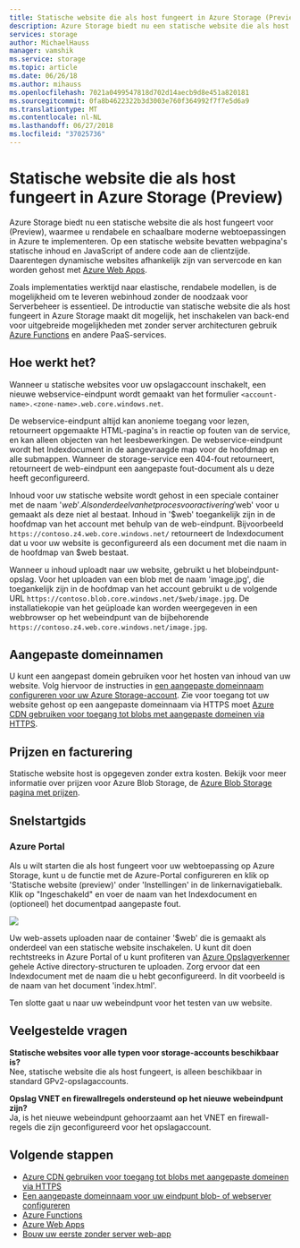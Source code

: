 ```yaml
---
title: Statische website die als host fungeert in Azure Storage (Preview) | Microsoft Docs
description: Azure Storage biedt nu een statische website die als host fungeert voor (Preview), een rendabele, schaalbare oplossing wordt geboden voor het hosten van moderne webtoepassingen.
services: storage
author: MichaelHauss
manager: vamshik
ms.service: storage
ms.topic: article
ms.date: 06/26/18
ms.author: mihauss
ms.openlocfilehash: 7021a0499547818d702d14aecb9d8e451a820181
ms.sourcegitcommit: 0fa8b4622322b3d3003e760f364992f7f7e5d6a9
ms.translationtype: MT
ms.contentlocale: nl-NL
ms.lasthandoff: 06/27/2018
ms.locfileid: "37025736"
---
```

# <a name="static-website-hosting-in-azure-storage-preview"></a>Statische website die als host fungeert in Azure Storage (Preview)
Azure Storage biedt nu een statische website die als host fungeert voor (Preview), waarmee u rendabele en schaalbare moderne webtoepassingen in Azure te implementeren. Op een statische website bevatten webpagina's statische inhoud en JavaScript of andere code aan de clientzijde. Daarentegen dynamische websites afhankelijk zijn van servercode en kan worden gehost met [Azure Web Apps](/app-service/app-service-web-overview.md).

Zoals implementaties werktijd naar elastische, rendabele modellen, is de mogelijkheid om te leveren webinhoud zonder de noodzaak voor Serverbeheer is essentieel. De introductie van statische website die als host fungeert in Azure Storage maakt dit mogelijk, het inschakelen van back-end voor uitgebreide mogelijkheden met zonder server architecturen gebruik [Azure Functions](/azure-functions/functions-overview.md) en andere PaaS-services.

## <a name="how-does-it-work"></a>Hoe werkt het?
Wanneer u statische websites voor uw opslagaccount inschakelt, een nieuwe webservice-eindpunt wordt gemaakt van het formulier `<account-name>.<zone-name>.web.core.windows.net`.

De webservice-eindpunt altijd kan anonieme toegang voor lezen, retourneert opgemaakte HTML-pagina's in reactie op fouten van de service, en kan alleen objecten van het leesbewerkingen. De webservice-eindpunt wordt het Indexdocument in de aangevraagde map voor de hoofdmap en alle submappen. Wanneer de storage-service een 404-fout retourneert, retourneert de web-eindpunt een aangepaste fout-document als u deze heeft geconfigureerd.

Inhoud voor uw statische website wordt gehost in een speciale container met de naam '$web'. Als onderdeel van het proces voor activering '$web' voor u gemaakt als deze niet al bestaat. Inhoud in '$web' toegankelijk zijn in de hoofdmap van het account met behulp van de web-eindpunt. Bijvoorbeeld `https://contoso.z4.web.core.windows.net/` retourneert de Indexdocument dat u voor uw website is geconfigureerd als een document met die naam in de hoofdmap van $web bestaat.

Wanneer u inhoud uploadt naar uw website, gebruikt u het blobeindpunt-opslag. Voor het uploaden van een blob met de naam 'image.jpg', die toegankelijk zijn in de hoofdmap van het account gebruikt u de volgende URL `https://contoso.blob.core.windows.net/$web/image.jpg`. De installatiekopie van het geüploade kan worden weergegeven in een webbrowser op het webeindpunt van de bijbehorende `https://contoso.z4.web.core.windows.net/image.jpg`.


## <a name="custom-domain-names"></a>Aangepaste domeinnamen
U kunt een aangepast domein gebruiken voor het hosten van inhoud van uw website. Volg hiervoor de instructies in [een aangepaste domeinnaam configureren voor uw Azure Storage-account](storage-custom-domain-name.md). Zie voor toegang tot uw website gehost op een aangepaste domeinnaam via HTTPS moet [Azure CDN gebruiken voor toegang tot blobs met aangepaste domeinen via HTTPS](storage-https-custom-domain-cdn.md).

## <a name="pricing-and-billing"></a>Prijzen en facturering
Statische website host is opgegeven zonder extra kosten. Bekijk voor meer informatie over prijzen voor Azure Blob Storage, de [Azure Blob Storage pagina met prijzen](https://azure.microsoft.com/pricing/details/storage/blobs/).

## <a name="quickstart"></a>Snelstartgids
### <a name="azure-portal"></a>Azure Portal
Als u wilt starten die als host fungeert voor uw webtoepassing op Azure Storage, kunt u de functie met de Azure-Portal configureren en klik op 'Statische website (preview)' onder 'Instellingen' in de linkernavigatiebalk. Klik op "Ingeschakeld" en voer de naam van het Indexdocument en (optioneel) het documentpad aangepaste fout.

![](media/storage-blob-static-website/storage-blob-static-website-portal-config.PNG)

Uw web-assets uploaden naar de container '$web' die is gemaakt als onderdeel van een statische website inschakelen. U kunt dit doen rechtstreeks in Azure Portal of u kunt profiteren van [Azure Opslagverkenner](https://azure.microsoft.com/features/storage-explorer/) gehele Active directory-structuren te uploaden. Zorg ervoor dat een Indexdocument met de naam die u hebt geconfigureerd. In dit voorbeeld is de naam van het document 'index.html'.

Ten slotte gaat u naar uw webeindpunt voor het testen van uw website.

## <a name="faq"></a>Veelgestelde vragen
**Statische websites voor alle typen voor storage-accounts beschikbaar is?**  
Nee, statische website die als host fungeert, is alleen beschikbaar in standard GPv2-opslagaccounts.

**Opslag VNET en firewallregels ondersteund op het nieuwe webeindpunt zijn?**  
Ja, is het nieuwe webeindpunt gehoorzaamt aan het VNET en firewall-regels die zijn geconfigureerd voor het opslagaccount.

## <a name="next-steps"></a>Volgende stappen
* [Azure CDN gebruiken voor toegang tot blobs met aangepaste domeinen via HTTPS](storage-https-custom-domain-cdn.md)
* [Een aangepaste domeinnaam voor uw eindpunt blob- of webserver configureren](storage-custom-domain-name.md)
* [Azure Functions](/azure-functions/functions-overview.md)
* [Azure Web Apps](/app-service/app-service-web-overview.md)
* [Bouw uw eerste zonder server web-app](https://aka.ms/static-serverless-webapp)
